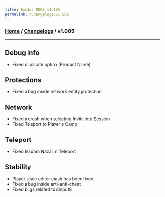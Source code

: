 ```yaml
---
title: Exodus RDR2 v1.005
permalink: /Changelogs/v1.005
---
```

### [Home](../../index.md) / [Changelogs](../Changelogs.md) / v1.005
---
## Debug Info
- Fixed duplicate option (Product Name)

## Protections
- Fixed a bug inside network entity protection

## Network
- Fixed a crash when selecting Invite Into Session
- Fixed Teleport to Player's Camp

## Teleport
- Fixed Madam Nazar in Teleport

## Stability
- Player scale editor crash has been fixed
- Fixed a bug inside anti-anti-cheat
- Fixed bugs related to dinput8
